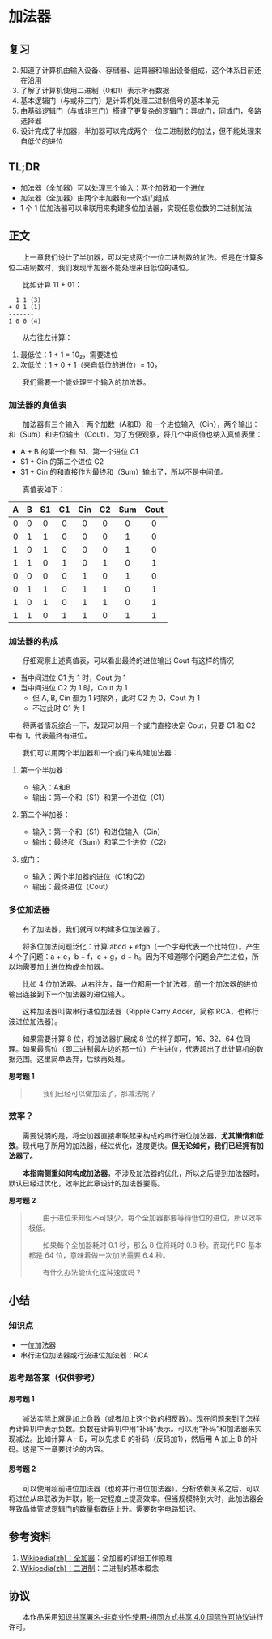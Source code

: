 # 加法器

## 复习

2. 知道了计算机由输入设备、存储器、运算器和输出设备组成，这个体系目前还在沿用
3. 了解了计算机使用二进制（0和1）表示所有数据
4. 基本逻辑门（与或非三门）是计算机处理二进制信号的基本单元
5. 由基础逻辑门（与或非三门）搭建了更复杂的逻辑门：异或门，同或门，多路选择器
6. 设计完成了半加器，半加器可以完成两个一位二进制数的加法，但不能处理来自低位的进位

## TL;DR

- 加法器（全加器）可以处理三个输入：两个加数和一个进位
- 加法器（全加器）由两个半加器和一个或门组成
- 1 个 1 位加法器可以串联用来构建多位加法器，实现任意位数的二进制加法

## 正文

　　上一章我们设计了半加器，可以完成两个一位二进制数的加法。但是在计算多位二进制数时，我们发现半加器不能处理来自低位的进位。

　　比如计算 11 + 01：

```
  1 1 (3)
+ 0 1 (1)
-------
1 0 0 (4)
```

　　从右往左计算：
1. 最低位：1 + 1 = 10₂，需要进位
2. 次低位：1 + 0 + 1（来自低位的进位）= 10₂

　　我们需要一个能处理三个输入的加法器。

### 加法器的真值表

　　加法器有三个输入：两个加数（A和B）和一个进位输入（Cin），两个输出：和（Sum）和进位输出（Cout）。为了方便观察，将几个中间值也纳入真值表里：

- A + B 的第一个和 S1、第一个进位 C1
- S1 + Cin 的第二个进位 C2
- S1 + Cin 的和直接作为最终和（Sum）输出了，所以不是中间值。

　　真值表如下：

| A | B | S1 | C1 | Cin | C2 | Sum | Cout |
| :-: | :-: | :-: | :-: | :-: | :-: | :-: | :-: |
| 0 | 0 | 0 | 0 | 0 | 0 | 0 | 0 |
| 0 | 1 | 1 | 0 | 0 | 0 | 1 | 0 |
| 1 | 0 | 1 | 0 | 0 | 0 | 1 | 0 |
| 1 | 1 | 0 | 1 | 0 | 1 | 0 | 1 |
| 0 | 0 | 0 | 0 | 1 | 0 | 1 | 0 |
| 0 | 1 | 1 | 0 | 1 | 1 | 0 | 1 |
| 1 | 0 | 1 | 0 | 1 | 1 | 0 | 1 |
| 1 | 1 | 0 | 1 | 1 | 0 | 1 | 1 |


### 加法器的构成

　　仔细观察上述真值表，可以看出最终的进位输出 Cout 有这样的情况

- 当中间进位 C1 为 1 时，Cout 为 1
- 当中间进位 C2 为 1 时，Cout 为 1
   - 但 A, B, Cin 都为 1 时除外，此时 C2 为 0，Cout 为 1
   - 不过此时 C1 为 1

　　将两者情况综合一下，发现可以用一个或门直接决定 Cout，只要 C1 和 C2 中有 1，代表最终有进位。

　　我们可以用两个半加器和一个或门来构建加法器：

1. 第一个半加器：
   - 输入：A和B
   - 输出：第一个和（S1）和第一个进位（C1）

2. 第二个半加器：
   - 输入：第一个和（S1）和进位输入（Cin）
   - 输出：最终和（Sum）和第二个进位（C2）

3. 或门：
   - 输入：两个半加器的进位（C1和C2）
   - 输出：最终进位（Cout）

### 多位加法器

　　有了加法器，我们就可以构建多位加法器了。

　　将多位加法问题泛化：计算 abcd + efgh（一个字母代表一个比特位）。产生 4 个子问题：a + e，b + f，c + g，d + h。因为不知道哪个问题会产生进位，所以均需要加上进位构成全加器。

　　比如 4 位加法器。从右往左，每一位都用一个加法器，前一个加法器的进位输出连接到下一个加法器的进位输入。

　　这种加法器叫做串行进位加法器（Ripple Carry Adder，简称 RCA，也称行波进位加法器）。

　　如果需要计算 8 位，将加法器扩展成 8 位的样子即可，16、32、64 位同理。如果最高位（即二进制最左边的那一位）产生进位，代表超出了此计算机的数据范围。这里简单丢弃，后续再处理。

**思考题 1**

> 　　我们已经可以做加法了，那减法呢？

### 效率？

　　需要说明的是，将全加器直接串联起来构成的串行进位加法器，**尤其懒惰和低效**。现代电子所用的加法器，经过优化，速度更快。**但无论如何，我们已经拥有加法器了。**

　　**本指南侧重如何构成加法器**，不涉及加法器的优化，所以之后提到加法器时，默认已经过优化，效率比此章设计的加法器要高。

**思考题 2**

> 　　由于进位未知但不可缺少，每个全加器都要等待低位的进位，所以效率极低。
>
> 　　如果每个全加器耗时 0.1 秒，那么 8 位将耗时 0.8 秒。而现代 PC 基本都是 64 位，意味着做一次加法需要 6.4 秒。
>
> 　　有什么办法能优化这种速度吗？

## 小结

### 知识点

- 一位加法器
- 串行进位加法器或行波进位加法器：RCA

### 思考题答案（仅供参考）

#### 思考题 1

　　减法实际上就是加上负数（或者加上这个数的相反数）。现在问题来到了怎样再计算机中表示负数。负数在计算机中用“补码”表示。可以用“补码”和加法器来实现减法。比如计算 A - B，可以先求 B 的补码（反码加1），然后用 A 加上 B 的补码。这是下一章要讨论的内容。

#### 思考题 2

　　可以使用超前进位加法器（也称并行进位加法器）。分析依赖关系之后，可以将进位从串联改为并联，能一定程度上提高效率。但当规模特别大时，此加法器会导致晶体管或逻辑门的数量指数级上升。需要数字电路知识。

## 参考资料

1. [Wikipedia(zh)：全加器](https://zh.wikipedia.org/wiki/%E5%85%A8%E5%8A%A0%E5%99%A8)：全加器的详细工作原理
2. [Wikipedia(zh)：二进制](https://zh.wikipedia.org/wiki/%E4%BA%8C%E8%BF%9B%E5%88%B6)：二进制的基本概念

## 协议

　　本作品采用[知识共享署名-非商业性使用-相同方式共享 4.0 国际许可协议](https://creativecommons.org/licenses/by-nc-sa/4.0/deed.zh)进行许可。
